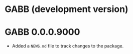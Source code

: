 # GABB (development version)

# GABB 0.0.0.9000

* Added a `NEWS.md` file to track changes to the package.
